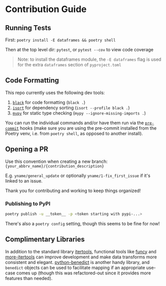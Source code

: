 # Contribution Guide

## Running Tests
First: `poetry install -E dataframes && poetry shell`

Then at the top level dir: `pytest`, or `pytest --cov` to view code coverage

> Note: to install the dataframes module, the `-E dataframes` flag is used for the extra `dataframes` section of `pyproject.toml`

## Code Formatting
This repo currently uses the following dev tools:
1. [`black`](https://github.com/psf/black) for code formatting (`black .`)
2. [`isort`](https://github.com/PyCQA/isort) for dependency sorting (`isort --profile black .`)
3. [`mypy`](https://github.com/python/mypy) for static type checking (`mypy --ignore-missing-imports .`)

You can run the individual commands and/or have them run via the [`pre-commit`](https://github.com/pre-commit/pre-commit) hooks (make sure you are using the pre-commit installed from the Poetry venv, i.e. from `poetry shell`, as opposed to another install).

## Opening a PR
Use this convention when creating a new branch: `{your_abbrv_name}/{contribution_description}`

E.g. `yname/general_update` or optionally `yname/1-fix_first_issue` if it's linked to an issue.

Thank you for contributing and working to keep things organized!

### Publishing to PyPI

```bash
poetry publish -u __token__ -p <token starting with pypi-...>
```

There's also a `poetry config` setting, though this seems to be fine for now!

## Complimentary Libraries
In addition to the standard library [itertools](https://docs.python.org/3/library/itertools.html), functional tools like [funcy](https://github.com/Suor/funcy) and [more-itertools](https://github.com/more-itertools/more-itertools) can improve development and make data transforms more consistent and elegant. [python-benedict](https://github.com/fabiocaccamo/python-benedict) is another handy library, and `benedict` objects can be used to facilitate mapping if an appropriate use-case comes up (though this was refactored-out since it provides more features than needed).
